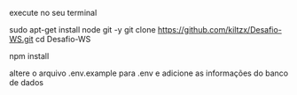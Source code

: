 execute no seu terminal


sudo apt-get install node git -y
git clone https://github.com/kiltzx/Desafio-WS.git
cd Desafio-WS

npm install

altere o arquivo .env.example para .env e adicione as informações do banco de dados
